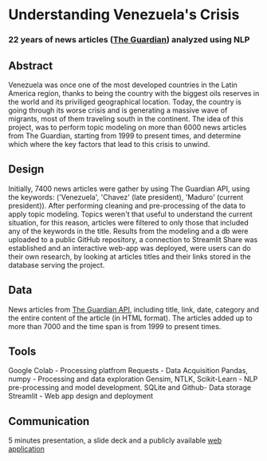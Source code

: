 # Understanding Venezuela's Crisis 
### 22 years of news articles ([The Guardian](https://www.theguardian.com/us)) analyzed using NLP

## Abstract

Venezuela was once one of the most developed countries in the Latin America region, thanks to being the country with the biggest oils reserves in the world
and its priviliged geographical location. Today, the country is going through its worse crisis and is generating a massive wave of migrants, most of them traveling
south in the continent. The idea of this project, was to perform topic modeling on more than 6000 news articles from The Guardian, starting from 1999 to present times, and determine which where the key factors that lead to this crisis to unwind. 


## Design

Initially, 7400 news articles were gather by using The Guardian API, using the keywords: ('Venezuela', 'Chavez' (late president), 'Maduro' (current president)). After performing cleaning and pre-processing of the data to apply topic modeling. Topics weren't that useful to understand the current situation, for this reason, articles were filtered to only those that included any of the keywords in the title. Results from the modeling and a db were uploaded to a public GitHub repository, a connection to Streamlit Share was established and an interactive web-app was deployed, were users can do their own research, by looking at articles titles and their links stored in the database serving the project. 


## Data

News articles from [The Guardian API](https://open-platform.theguardian.com/documentation/search), including title, link, date, category and the entire content of the article (in HTML format). The articles added up to more than 7000 and the time span is from 1999 to present times. 

## Tools 

Google Colab - Processing platfrom
Requests - Data Acquisition
Pandas, numpy - Processing and data exploration
Gensim, NTLK, Scikit-Learn - NLP pre-processing and model development. 
SQLite and Github- Data storage
Streamlit - Web app design and deployment

## Communication 

5 minutes presentation, a slide deck and a publicly available [web application](https://share.streamlit.io/robertue1/engineering/main/app.py)


